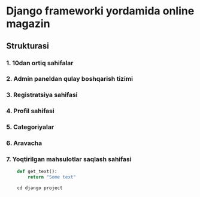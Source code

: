 # Django frameworki yordamida online magazin

## Strukturasi
### 1. 10dan ortiq sahifalar
### 2. Admin paneldan qulay boshqarish tizimi 
### 3. Registratsiya sahifasi
### 4. Profil sahifasi  
### 5. Categoriyalar
### 6. Aravacha
### 7. Yoqtirilgan mahsulotlar saqlash sahifasi

```Python
    def get_text():
        return "Some text"
```

```
    cd django project
```
